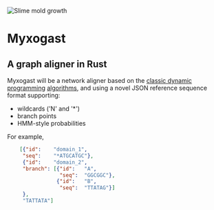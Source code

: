 ![Slime mold growth](https://tedideas.files.wordpress.com/2014/06/gif4b.gif?w=1000&h=563)

# Myxogast
## A graph aligner in Rust

Myxogast will be a network aligner based on the [classic dynamic programming](http://en.wikipedia.org/wiki/Needleman%E2%80%93Wunsch_algorithm) [algorithms](https://en.wikipedia.org/wiki/Viterbi_algorithm), and using a novel JSON reference sequence format supporting:
 * wildcards ('N' and '*')
 * branch points
 * HMM-style probabilities

For example,
```JSON
    [{"id":    "domain_1",
     "seq":    "*ATGCATGC"},
     {"id":    "domain_2",
     "branch": [{"id":   "A",
                 "seq":  "GGCGGC"},
                {"id":   "B",
                 "seq":  "TTATAG"}]
     },
     "TATTATA"]
```
